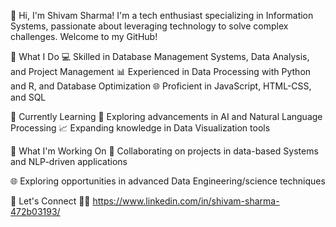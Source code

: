 👋 Hi, I'm Shivam Sharma!
I'm a tech enthusiast specializing in Information Systems, passionate about leveraging technology to solve complex challenges. Welcome to my GitHub!

🌟 What I Do
💻 Skilled in Database Management Systems, Data Analysis, and Project Management
📊 Experienced in Data Processing with Python and R, and Database Optimization
🌐 Proficient in JavaScript, HTML-CSS, and SQL

🌱 Currently Learning
🤖 Exploring advancements in AI and Natural Language Processing
📈 Expanding knowledge in Data Visualization tools

🚀 What I'm Working On
🔭 Collaborating on projects in data-based Systems and NLP-driven applications

🌐 Exploring opportunities in advanced Data Engineering/science techniques


💬 Let's Connect
👨‍💼 https://www.linkedin.com/in/shivam-sharma-472b03193/
